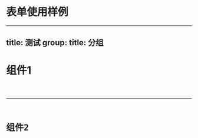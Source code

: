 # 表单使用样例

---
title: 测试
group:
  title: 分组
---

# 组件1
<code src="./index.tsx" />

---

# 组件2
<code src="./index.tsx" />

